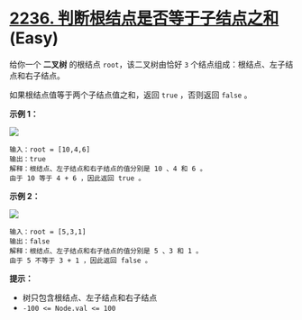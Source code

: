 # [2236. 判断根结点是否等于子结点之和][link] (Easy)

[link]: https://leetcode.cn/problems/root-equals-sum-of-children/

给你一个 **二叉树** 的根结点 `root`，该二叉树由恰好 `3` 个结点组成：根结点、左子结点和右子结点。

如果根结点值等于两个子结点值之和，返回 `true` ，否则返回 `false` 。

**示例 1：**

![](https://assets.leetcode.com/uploads/2022/04/08/graph3drawio.png)

```
输入：root = [10,4,6]
输出：true
解释：根结点、左子结点和右子结点的值分别是 10 、4 和 6 。
由于 10 等于 4 + 6 ，因此返回 true 。

```

**示例 2：**

![](https://assets.leetcode.com/uploads/2022/04/08/graph3drawio-1.png)

```
输入：root = [5,3,1]
输出：false
解释：根结点、左子结点和右子结点的值分别是 5 、3 和 1 。
由于 5 不等于 3 + 1 ，因此返回 false 。

```

**提示：**

- 树只包含根结点、左子结点和右子结点
- `-100 <= Node.val <= 100`
